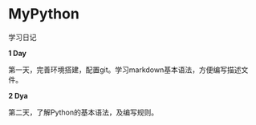 # MyPython

  学习日记

 **1 Day**

 第一天，完善环境搭建，配置git。学习markdown基本语法，方便编写描述文件。


**2 Dya**

第二天，了解Python的基本语法，及编写规则。